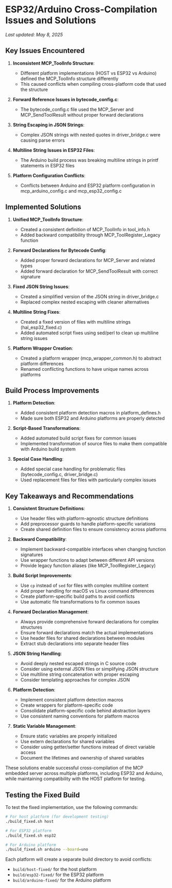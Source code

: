 # ESP32/Arduino Cross-Compilation Issues and Solutions
_Last updated: May 8, 2025_

## Key Issues Encountered

1. **Inconsistent MCP_ToolInfo Structure**:
   - Different platform implementations (HOST vs ESP32 vs Arduino) defined the MCP_ToolInfo structure differently
   - This caused conflicts when compiling cross-platform code that used the structure

2. **Forward Reference Issues in bytecode_config.c**:
   - The bytecode_config.c file used the MCP_Server and MCP_SendToolResult without proper forward declarations

3. **String Escaping in JSON Strings**:
   - Complex JSON strings with nested quotes in driver_bridge.c were causing parse errors

4. **Multiline String Issues in ESP32 Files**:
   - The Arduino build process was breaking multiline strings in printf statements in ESP32 files

5. **Platform Configuration Conflicts**:
   - Conflicts between Arduino and ESP32 platform configuration in mcp_arduino_config.c and mcp_esp32_config.c

## Implemented Solutions

1. **Unified MCP_ToolInfo Structure**:
   - Created a consistent definition of MCP_ToolInfo in tool_info.h
   - Added backward compatibility through MCP_ToolRegister_Legacy function

2. **Forward Declarations for Bytecode Config**:
   - Added proper forward declarations for MCP_Server and related types
   - Added forward declaration for MCP_SendToolResult with correct signature

3. **Fixed JSON String Issues**:
   - Created a simplified version of the JSON string in driver_bridge.c
   - Replaced complex nested escaping with cleaner alternatives

4. **Multiline String Fixes**:
   - Created a fixed version of files with multiline strings (hal_esp32_fixed.c)
   - Added automated script fixes using sed/perl to clean up multiline string issues

5. **Platform Wrapper Creation**:
   - Created a platform wrapper (mcp_wrapper_common.h) to abstract platform differences
   - Renamed conflicting functions to have unique names across platforms

## Build Process Improvements

1. **Platform Detection**:
   - Added consistent platform detection macros in platform_defines.h
   - Made sure both ESP32 and Arduino platforms are properly detected

2. **Script-Based Transformations**:
   - Added automated build script fixes for common issues
   - Implemented transformation of source files to make them compatible with Arduino build system

3. **Special Case Handling**:
   - Added special case handling for problematic files (bytecode_config.c, driver_bridge.c)
   - Used replacement files for files with particularly complex issues

## Key Takeaways and Recommendations

1. **Consistent Structure Definitions**:
   - Use header files with platform-agnostic structure definitions
   - Add preprocessor guards to handle platform-specific variations
   - Create shared definition files to ensure consistency across platforms

2. **Backward Compatibility**:
   - Implement backward-compatible interfaces when changing function signatures
   - Use wrapper functions to adapt between different API versions
   - Provide legacy function aliases (like MCP_ToolRegister_Legacy)

3. **Build Script Improvements**:
   - Use `cp` instead of `sed` for files with complex multiline content
   - Add proper handling for macOS vs Linux command differences
   - Create platform-specific build paths to avoid conflicts
   - Use automatic file transformations to fix common issues

4. **Forward Declaration Management**:
   - Always provide comprehensive forward declarations for complex structures
   - Ensure forward declarations match the actual implementations
   - Use header files for shared declarations between modules
   - Extract stub declarations into separate header files

5. **JSON String Handling**:
   - Avoid deeply nested escaped strings in C source code
   - Consider using external JSON files or simplifying JSON structure
   - Use multiline string concatenation with proper escaping
   - Consider templating approaches for complex JSON

6. **Platform Detection**:
   - Implement consistent platform detection macros
   - Create wrappers for platform-specific code
   - Consolidate platform-specific code behind abstraction layers
   - Use consistent naming conventions for platform macros

7. **Static Variable Management**:
   - Ensure static variables are properly initialized
   - Use extern declarations for shared variables
   - Consider using getter/setter functions instead of direct variable access
   - Document the lifetimes and ownership of shared variables

These solutions enable successful cross-compilation of the MCP embedded server across multiple platforms, including ESP32 and Arduino, while maintaining compatibility with the HOST platform for testing.

## Testing the Fixed Build

To test the fixed implementation, use the following commands:

```bash
# For host platform (for development testing)
./build_fixed.sh host

# For ESP32 platform
./build_fixed.sh esp32

# For Arduino platform
./build_fixed.sh arduino --board=uno
```

Each platform will create a separate build directory to avoid conflicts:
- `build/host-fixed/` for the host platform
- `build/esp32-fixed/` for the ESP32 platform
- `build/arduino-fixed/` for the Arduino platform